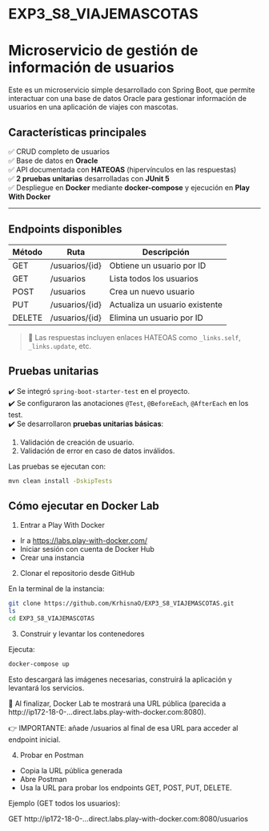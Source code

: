 # EXP3_S8_VIAJEMASCOTAS

# Microservicio de gestión de información de usuarios
Este es un microservicio simple desarrollado con Spring Boot, que permite interactuar con una base de datos Oracle para gestionar información de usuarios en una aplicación de viajes con mascotas.

## Características principales

✅ CRUD completo de usuarios  
✅ Base de datos en **Oracle**  
✅ API documentada con **HATEOAS** (hipervínculos en las respuestas)  
✅ **2 pruebas unitarias** desarrolladas con **JUnit 5**  
✅ Despliegue en **Docker** mediante **docker-compose** y ejecución en **Play With Docker**

---

## Endpoints disponibles

| Método | Ruta                    | Descripción                     |
|--------|------------------------|--------------------------------|
| GET    | /usuarios/{id}          | Obtiene un usuario por ID       |
| GET    | /usuarios               | Lista todos los usuarios        |
| POST   | /usuarios               | Crea un nuevo usuario           |
| PUT    | /usuarios/{id}          | Actualiza un usuario existente  |
| DELETE | /usuarios/{id}          | Elimina un usuario por ID       |

> 📝 Las respuestas incluyen enlaces HATEOAS como `_links.self`, `_links.update`, etc.

## Pruebas unitarias

✔️ Se integró `spring-boot-starter-test` en el proyecto.  
✔️ Se configuraron las anotaciones `@Test`, `@BeforeEach`, `@AfterEach` en los test.  
✔️ Se desarrollaron **pruebas unitarias básicas**:
1. Validación de creación de usuario.
2. Validación de error en caso de datos inválidos.

Las pruebas se ejecutan con:

```bash
mvn clean install -DskipTests
```

## Cómo ejecutar en Docker Lab

1. Entrar a Play With Docker
- Ir a  https://labs.play-with-docker.com/
- Iniciar sesión con cuenta de Docker Hub
- Crear una instancia

2. Clonar el repositorio desde GitHub

En la terminal de la instancia:

```bash
git clone https://github.com/KrhisnaO/EXP3_S8_VIAJEMASCOTAS.git
ls
cd EXP3_S8_VIAJEMASCOTAS
```

3. Construir y levantar los contenedores

Ejecuta:

```bash
docker-compose up
```

Esto descargará las imágenes necesarias, construirá la aplicación y levantará los servicios.

🔗 Al finalizar, Docker Lab te mostrará una URL pública (parecida a http://ip172-18-0-...direct.labs.play-with-docker.com:8080).

👉 IMPORTANTE: añade /usuarios al final de esa URL para acceder al endpoint inicial.

4. Probar en Postman

- Copia la URL pública generada
- Abre Postman
- Usa la URL para probar los endpoints GET, POST, PUT, DELETE.

Ejemplo (GET todos los usuarios):

GET http://ip172-18-0-...direct.labs.play-with-docker.com:8080/usuarios

